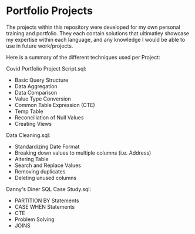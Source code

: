 # Portfolio Projects

The projects within this repository were developed for my own personal training and portfolio. They each contain solutions that ultimatley showcase my expertise within each language, and any knowledge I would be able to use in future work/projects.


Here is a summary of the different techniques used per Project:

Covid Portfolio Project Script.sql:
- Basic Query Structure
- Data Aggregation
- Data Comparison
- Value Type Conversion
- Common Table Expression (CTE)
- Temp Table
- Reconciliation of Null Values
- Creating Views

Data Cleaning.sql:
- Standardizing Date Format
- Breaking down values to multiple columns (i.e. Address)
- Altering Table
- Search and Replace Values
- Removing duplicates
- Deleting unused columns

Danny's Diner SQL Case Study.sql:
- PARTITION BY Statements
- CASE WHEN Statements
- CTE
- Problem Solving
- JOINS

